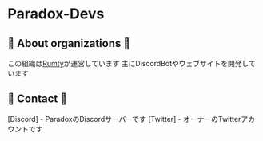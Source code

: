 # Paradox-Devs

## 🌟 About organizations 🌟

この組織は[Rumty](https://github/Rumty)が運営しています
主にDiscordBotやウェブサイトを開発しています

## 🌟 Contact 🌟

[Discord] - ParadoxのDiscordサーバーです
[Twitter] - オーナーのTwitterアカウントです
